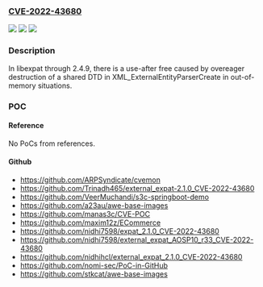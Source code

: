 ### [CVE-2022-43680](https://cve.mitre.org/cgi-bin/cvename.cgi?name=CVE-2022-43680)
![](https://img.shields.io/static/v1?label=Product&message=n%2Fa&color=blue)
![](https://img.shields.io/static/v1?label=Version&message=n%2Fa&color=blue)
![](https://img.shields.io/static/v1?label=Vulnerability&message=n%2Fa&color=brighgreen)

### Description

In libexpat through 2.4.9, there is a use-after free caused by overeager destruction of a shared DTD in XML_ExternalEntityParserCreate in out-of-memory situations.

### POC

#### Reference
No PoCs from references.

#### Github
- https://github.com/ARPSyndicate/cvemon
- https://github.com/Trinadh465/external_expat-2.1.0_CVE-2022-43680
- https://github.com/VeerMuchandi/s3c-springboot-demo
- https://github.com/a23au/awe-base-images
- https://github.com/manas3c/CVE-POC
- https://github.com/maxim12z/ECommerce
- https://github.com/nidhi7598/expat_2.1.0_CVE-2022-43680
- https://github.com/nidhi7598/external_expat_AOSP10_r33_CVE-2022-43680
- https://github.com/nidhihcl/external_expat_2.1.0_CVE-2022-43680
- https://github.com/nomi-sec/PoC-in-GitHub
- https://github.com/stkcat/awe-base-images

